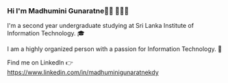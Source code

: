 ### Hi I'm Madhumini Gunaratne👋🏾 👩🏾‍💻

I'm a second year undergraduate studying at Sri Lanka Institute of Information Technology. :mortar_board:

I am a highly organized person with a passion for Information Technology. :information_desk_person:


Find me on Linkedln 	:point_right:
https://www.linkedin.com/in/madhuminigunaratnekdy

